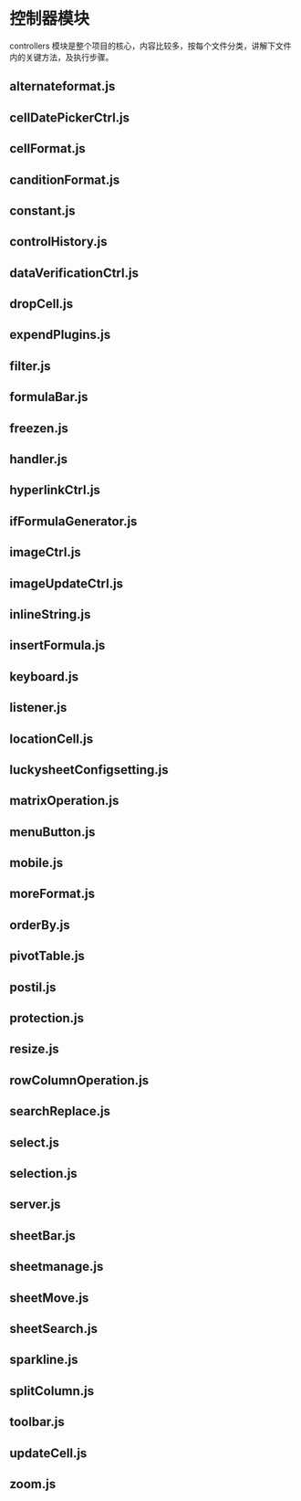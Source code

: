 # 控制器模块

<backTop />

controllers 模块是整个项目的核心，内容比较多，按每个文件分类，讲解下文件内的关键方法，及执行步骤。

## alternateformat.js

<!--@include: ../controllers/alternateformat.md{4,}-->

## cellDatePickerCtrl.js

<!--@include: ../controllers/cellDatePickerCtrl.md{4,}-->

## cellFormat.js

## canditionFormat.js

## constant.js

## controlHistory.js

## dataVerificationCtrl.js

## dropCell.js

## expendPlugins.js

## filter.js

## formulaBar.js

## freezen.js

## handler.js

## hyperlinkCtrl.js

## ifFormulaGenerator.js

## imageCtrl.js

## imageUpdateCtrl.js

## inlineString.js

## insertFormula.js

## keyboard.js

## listener.js

## locationCell.js

## luckysheetConfigsetting.js

## matrixOperation.js

## menuButton.js

## mobile.js

## moreFormat.js

## orderBy.js

## pivotTable.js

## postil.js

## protection.js

## resize.js

## rowColumnOperation.js

## searchReplace.js

## select.js

## selection.js

## server.js

## sheetBar.js

## sheetmanage.js

## sheetMove.js

## sheetSearch.js

## sparkline.js

## splitColumn.js

## toolbar.js

## updateCell.js

## zoom.js
